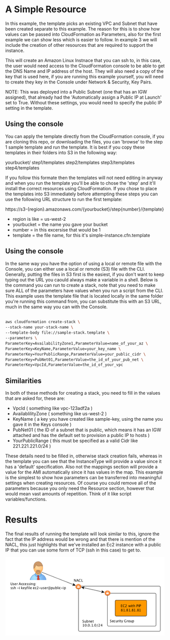 # A Simple Resource

In this example, the template picks an existing VPC and Subnet that have been created separate to this example. The reason for this is to show how values can be passed into CloudFormation as Parameters, also for the first example we can show less which is easier to follow. In example 3 we will include the creation of other resources that are required to support the instance.

This will create an Amazon Linux Instnace that you can ssh to, in this case, the user would need access to the CloudFormation console to be able to get the DNS Name and IP address of the host. They will also need a copy of the key that is used here, if you are running this example yourself, you will need to create they key in the Console under Network & Security, Key Pairs.

NOTE: This was deployed into a Public Subnet (one that has an IGW assigned), that already had the 'Automatically assign a Public IP at Launch' set to True. Without these settings, you would need to specify the public IP setting in the template.

## Using the console
You can apply the template directly from the CloudFormation console, if you are cloning this repo, or downloading the files, you can 'browse' to the step 1 sample template and run the template. It is best if you copy these templates in their folders into S3 in the following way:

yourbucket/
  step1/templates
  step2/templates
  step3/templates
  step4/templates
  
If you follow this formate then the templates will not need editing in anyway and when you run the template you'll be able to chose the 'step' and it'll install the correct resources using CloudFormation. If you chose to place the templates into S3 immediately before attempting these steps you can use the following URL structure to run the first template:

https://s3-{region}.amazonaws.com/{yourbucket}/step{number}/{template}

 * region is like = us-west-2
 * yourbucket = the name you gave your bucket
 * number = in this excersise that would be 1
 * template = the file name, for this it's simple-instance.cfn.template

## Using the console

In the same way you have the option of using a local or remote file with the Console, you can either use a local or remote (S3) file with the CLI. Generally, putting the files in S3 first is the easiest, if you don't want to keep typing out the URL you caould always make a variable in a shell. Below is the command you can run to create a stack, note that you need to make sure ALL of the parameters have values when you run a script from the CLI. This example uses the template file that is located locally in the same folder you're running this command from, you can substitute this with an S3 URL, much in the same way you can with the Console.

```sh

aws cloudformation create-stack \
--stack-name your-stack-name \
--template-body file://sample-stack.template \
--parameters \
ParameterKey=AvailabilityZone1,ParameterValue=name_of_your_az \
ParameterKey=KeyName,ParameterValue=your_key_name \
ParameterKey=YourPublicRange,ParameterValue=your_public_cidr \
ParameterKey=PubNet01,ParameterValue=the_id_of_your_pub_net \
ParameterKey=VpcId,ParameterValue=the_id_of_your_vpc

```

## Similarities

In both of these methods for creating a stack, you need to fill in the values that are asked for, these are:

 * VpcId ( something like vpc-123adf2a )
 * AvailablilityZone ( something like us-west-2 )
 * KeyName ( a key you have created like sample-key, using the name you gave it in the Keys console )
 * PubNet01 ( the ID of a subnet that is public, which means it has an IGW attached and has the default set to provision a public IP to hosts )
 * YourPublicRange ( this must be specified as a valid Cidr like 221.221.221.0/24 )
 
 
These details need to be filled in, otherwise stack creation fails, whereas in the template you can see that the InstanceType will provide a value since it has a 'default' specification. Also not the mappings section will provide a value for the AMI automatically since it has values in the map. This example is the simplest to show how parameters can be transferred into meaningful settings when creating resources. Of course you could remove all of the parameters because you only need the Resource section, however that would mean vast amounts of repetition. Think of it like script variables/functions.

# Results

The final results of running the template will look similar to this, ignore the fact that the IP address would be wrong and that there is mention of the NACL, this just highlights that we've installed an Ec2 instance with a public IP that you can use some form of TCP (ssh in this case) to get to.


![Image of Resources](/images/sg.png)